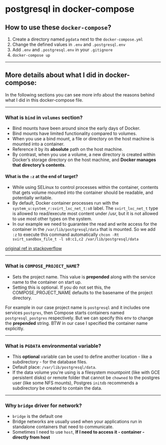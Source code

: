 # postgresql in docker-compose

## How to use these `docker-compose`?

1. Create a directory named `pgdata` next to the `docker-compose.yml`
2. Change the defined values in `.env` and `.postgresql.env`
3. Add `.env` and `.postgresql.env` in your `.gitignore`
4. `docker-compose up`

---

## More details about what I did in docker-compose:

In the following sections you can see more info about the reasons behind what I did in this docker-compose file.

---

### What is `bind` in `volumes` section?

- Bind mounts have been around since the early days of Docker.
- Bind mounts have limited functionality compared to volumes.
- When you use a bind mount, a file or directory on the host machine is mounted into a container.
- Reference it by its **absolute** path on the host machine.
- By contrast, when you use a volume, a new directory is created within Docker’s storage directory on the host machine, and **Docker manages that directory’s contents**.

#### What is the `:z` at the end of target?

- While using SELinux to control processes within the container, contents that gets volume mounted into the container should be readable, and potentially writable.
- By default, Docker container processes run with the `system_u:system_r:svirt_lxc_net_t:s0` label. The `svirt_lxc_net_t` type is allowed to read/execute most content under /usr, but it is not allowed to use most other types on the system.
- In our example we need to guarantee the read and write access for the container in the `/var/lib/postgresql/data` that is mounted. So we add `:z` to execute this command automatically `chcon -Rt svirt_sandbox_file_t -l s0:c1,c2 /var/lib/postgresql/data`

[original ref in stackoverflow](https://stackoverflow.com/a/31334443/8784518)

---

### What is `COMPOSE_PROJECT_NAME`?

- Sets the project name. This value is **prepended** along with the service name to the container on start up.
- Setting this is optional. If you do not set this, the COMPOSE_PROJECT_NAME defaults to the basename of the project directory.

For example in our case project name is `postgresql` and it includes one services `postgres`, then Compose starts containers named `postgresql_postgres` respectively. But we can specify this env to change the **prepended** string. BTW in our case I specified the container name explicitly.

---

### What is `PGDATA` environmental variable?

- This **optional** variable can be used to define another location - like a subdirectory - for the database files.
- Default place: `/var/lib/postgresql/data`.
- If the data volume you're using is a filesystem mountpoint (like with GCE persistent disks) or remote folder that cannot be `chowned` to the postgres user (like some NFS mounts), Postgres `initdb` recommends a subdirectory be created to contain the data.

---

### Why `bridge` driver for network?

- `bridge` is the default one
- Bridge networks are usually used when your applications run in standalone containers that need to communicate.
- Sometimes I need to use `host`, **If I need to access it - container - directly from host**
